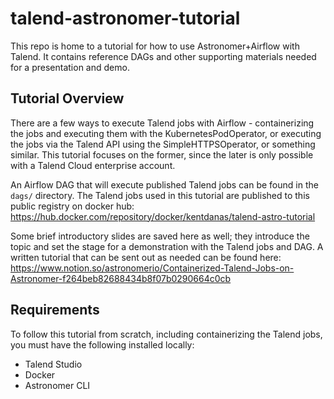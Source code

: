 # talend-astronomer-tutorial
This repo is home to a tutorial for how to use Astronomer+Airflow with Talend. It contains reference DAGs and other supporting materials needed for a presentation and demo.

## Tutorial Overview
There are a few ways to execute Talend jobs with Airflow - containerizing the jobs and executing them with the KubernetesPodOperator, or executing the jobs via the Talend API using the SimpleHTTPSOperator, or something similar. This tutorial focuses on the former, since the later is only possible with a Talend Cloud enterprise account.

An Airflow DAG that will execute published Talend jobs can be found in the `dags/` directory. The Talend jobs used in this tutorial are published to this public registry on docker hub: https://hub.docker.com/repository/docker/kentdanas/talend-astro-tutorial

Some brief introductory slides are saved here as well; they introduce the topic and set the stage for a demonstration with the Talend jobs and DAG. A written tutorial that can be sent out as needed can be found here: https://www.notion.so/astronomerio/Containerized-Talend-Jobs-on-Astronomer-f264beb82688434b8f07b0290664c0cb


## Requirements
To follow this tutorial from scratch, including containerizing the Talend jobs, you must have the following installed locally:

- Talend Studio
- Docker
- Astronomer CLI



